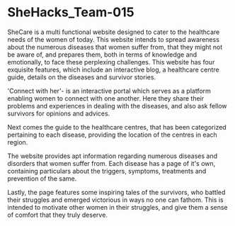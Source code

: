 # SheHacks_Team-015

SheCare is a multi functional website designed to cater to the healthcare needs of the women of today. This website intends to spread awareness about the numerous diseases that women suffer from, that they might not be aware of, and prepares them, both in terms of knowledge and emotionally, to face these perplexing challenges.
This website has four exquisite features, which include an interactive blog, a healthcare centre guide, details on the diseases and survivor stories.

'Connect with her'- is an interactive portal which serves as a platform enabling women to connect with one another. Here they share their problems and experiences in dealing with the diseases, and also ask fellow survivors for opinions and advices.

Next comes the guide to the healthcare centres, that has been categorized pertaining to each disease, providing the location of the centres in each region.

The website provides apt information regarding numerous diseases and disorders that women suffer from. Each disease has a page of it's own, containing particulars about the triggers, symptoms, treatments and prevention of the same.

Lastly, the page features some inspiring tales of the survivors, who battled their struggles and emerged victorious in ways no one can fathom. This is intended to motivate other women in their struggles, and give them a sense of comfort that they truly deserve.
